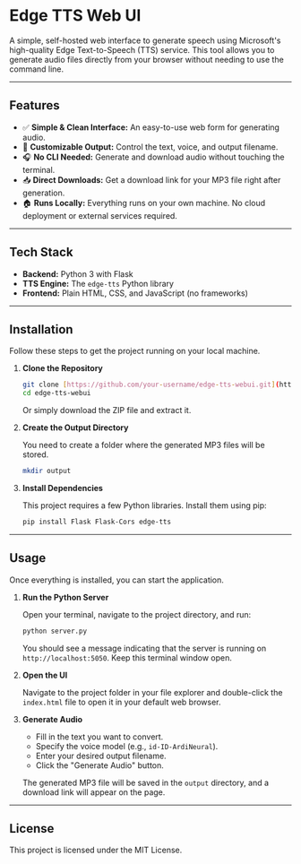 # Edge TTS Web UI

A simple, self-hosted web interface to generate speech using Microsoft's high-quality Edge Text-to-Speech (TTS) service. This tool allows you to generate audio files directly from your browser without needing to use the command line.

---

## Features

-   ✅ **Simple & Clean Interface:** An easy-to-use web form for generating audio.
-   🎤 **Customizable Output:** Control the text, voice, and output filename.
-   🎧 **No CLI Needed:** Generate and download audio without touching the terminal.
-   📥 **Direct Downloads:** Get a download link for your MP3 file right after generation.
-   🏠 **Runs Locally:** Everything runs on your own machine. No cloud deployment or external services required.

---

## Tech Stack

-   **Backend:** Python 3 with Flask
-   **TTS Engine:** The `edge-tts` Python library
-   **Frontend:** Plain HTML, CSS, and JavaScript (no frameworks)

---

## Installation

Follow these steps to get the project running on your local machine.

1.  **Clone the Repository**

    ```bash
    git clone [https://github.com/your-username/edge-tts-webui.git](https://github.com/your-username/edge-tts-webui.git)
    cd edge-tts-webui
    ```

    Or simply download the ZIP file and extract it.

2.  **Create the Output Directory**

    You need to create a folder where the generated MP3 files will be stored.

    ```bash
    mkdir output
    ```

3.  **Install Dependencies**

    This project requires a few Python libraries. Install them using pip:

    ```bash
    pip install Flask Flask-Cors edge-tts
    ```

---

## Usage

Once everything is installed, you can start the application.

1.  **Run the Python Server**

    Open your terminal, navigate to the project directory, and run:

    ```bash
    python server.py
    ```

    You should see a message indicating that the server is running on `http://localhost:5050`. Keep this terminal window open.

2.  **Open the UI**

    Navigate to the project folder in your file explorer and double-click the `index.html` file to open it in your default web browser.

3.  **Generate Audio**
    -   Fill in the text you want to convert.
    -   Specify the voice model (e.g., `id-ID-ArdiNeural`).
    -   Enter your desired output filename.
    -   Click the "Generate Audio" button.

    The generated MP3 file will be saved in the `output` directory, and a download link will appear on the page.

---

## License

This project is licensed under the MIT License.
